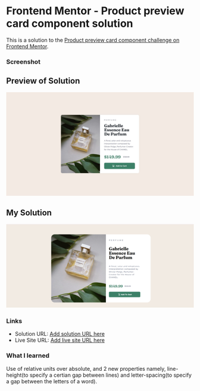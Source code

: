 # Frontend Mentor - Product preview card component solution

This is a solution to the [Product preview card component challenge on Frontend Mentor](https://www.frontendmentor.io/challenges/product-preview-card-component-GO7UmttRfa).

### Screenshot
## Preview of Solution 
![alt text](desktop-design.jpg)
## My Solution
![alt text](<Screenshot (349).png>)

### Links

- Solution URL: [Add solution URL here](https://your-solution-url.com)
- Live Site URL: [Add live site URL here](https://your-live-site-url.com)


### What I learned

Use of relative units over absolute, and 2 new properties namely, line-height(to specify a certian gap between lines) and letter-spacing(to specify a gap between the letters of a word).